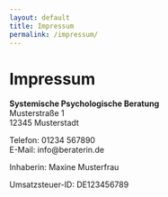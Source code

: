 ```yaml
---
layout: default
title: Impressum
permalink: /impressum/
---
```


<h1>Impressum</h1>
<p><strong>Systemische Psychologische Beratung</strong><br>
Musterstraße 1<br>
12345 Musterstadt</p>
<p>Telefon: 01234 567890<br>
E-Mail: info@beraterin.de</p>
<p>Inhaberin: Maxine Musterfrau</p>
<p>Umsatzsteuer-ID: DE123456789</p>
